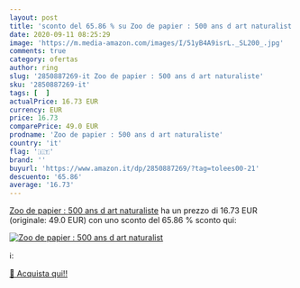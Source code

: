 ```yaml
---
layout: post
title: 'sconto del 65.86 % su Zoo de papier : 500 ans d art naturalist  '
date: 2020-09-11 08:25:29
image: 'https://m.media-amazon.com/images/I/51yB4A9isrL._SL200_.jpg'
comments: true
category: ofertas
author: ring
slug: '2850887269-it Zoo de papier : 500 ans d art naturaliste'
sku: '2850887269-it'
tags: [  ]
actualPrice: 16.73 EUR
currency: EUR
price: 16.73
comparePrice: 49.0 EUR
prodname: 'Zoo de papier : 500 ans d art naturaliste'
country: 'it'
flag: '🇮🇹'
brand: ''
buyurl: 'https://www.amazon.it/dp/2850887269/?tag=tolees00-21'
descuento: '65.86'
average: '16.73'
---
```


[Zoo de papier : 500 ans d art naturaliste](https://www.amazon.it/dp/2850887269/?tag=tolees00-21) ha un prezzo di 16.73 EUR (originale: 49.0 EUR) con uno sconto del 65.86 % sconto qui:

[![Zoo de papier : 500 ans d art naturalist](https://m.media-amazon.com/images/I/51yB4A9isrL._SL200_.jpg)](https://www.amazon.it/dp/2850887269/?tag=tolees00-21)

ℹ️:


[🛒 Acquista qui!!](https://www.amazon.it/dp/2850887269/?tag=tolees00-21)
